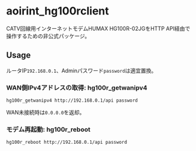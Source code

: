 # aoirint_hg100rclient

CATV回線用インターネットモデムHUMAX HG100R-02JGをHTTP API経由で操作するための非公式パッケージ。

## Usage
ルータIP`192.168.0.1`、Adminパスワード`password`は適宜置換。

### WAN側IPv4アドレスの取得: hg100r_getwanipv4

```shell
hg100r_getwanipv4 http://192.168.0.1/api password
```

WAN未接続時は`0.0.0.0`を返却。

### モデム再起動: hg100r_reboot

```shell
hg100r_reboot http://192.168.0.1/api password
```
